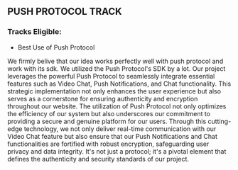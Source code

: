 ## PUSH PROTOCOL TRACK

### Tracks Eligible:

- Best Use of Push Protocol

We firmly belive that our idea works perfectly well with push protocol and work with its sdk. We utilized the Push Protocol's SDK by a lot.
Our project leverages the powerful Push Protocol to seamlessly integrate essential features such as Video Chat, Push Notifications, and Chat functionality. This strategic implementation not only enhances the user experience but also serves as a cornerstone for ensuring authenticity and encryption throughout our website. The utilization of Push Protocol not only optimizes the efficiency of our system but also underscores our commitment to providing a secure and genuine platform for our users. Through this cutting-edge technology, we not only deliver real-time communication with our Video Chat feature but also ensure that our Push Notifications and Chat functionalities are fortified with robust encryption, safeguarding user privacy and data integrity. It's not just a protocol; it's a pivotal element that defines the authenticity and security standards of our project.
